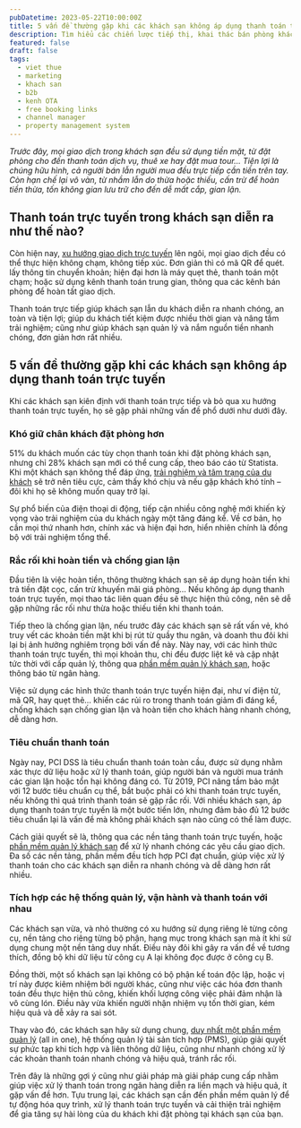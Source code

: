 ```yaml
---
pubDatetime: 2023-05-22T10:00:00Z
title: 5 vấn đề thường gặp khi các khách sạn không áp dụng thanh toán trực tuyến
description: Tìm hiểu các chiến lược tiếp thị, khai thác bán phòng khách sạn hiệu quả trong chuỗi bài viết sau của nhavantuonglai để áp dụng và đem lại hiệu quả thiết thực cho giải pháp của bạn.
featured: false
draft: false
tags:
  - viet thue
  - marketing
  - khach san
  - b2b
  - kenh OTA
  - free booking links
  - channel manager
  - property management system
---
```


_Trước đây, mọi giao dịch trong khách sạn đều sử dụng tiền mặt, từ đặt phòng cho đến thanh toán dịch vụ, thuê xe hay đặt mua tour… Tiện lợi là chúng hữu hình, cả người bán lẫn người mua đều trực tiếp cần tiền trên tay. Còn hạn chế lại vô vàn, từ nhầm lẫn do thừa hoặc thiếu, cấn trừ để hoàn tiền thừa, tốn không gian lưu trữ cho đến dễ mất cắp, gian lận._

## Thanh toán trực tuyến trong khách sạn diễn ra như thế nào?

Còn hiện nay, [xu hướng giao dịch trực tuyến](https://nhavantuonglai.com/posts/nhung-loi-ich-khi-ap-dung-thanh-toan-truc-tuyen-khong-dung-tien-mat-trong-khach-san) lên ngôi, mọi giao dịch đều có thể thực hiện không chạm, không tiếp xúc. Đơn giản thì có mã QR để quét. lấy thông tin chuyển khoản; hiện đại hơn là máy quẹt thẻ, thanh toán một chạm; hoặc sử dụng kênh thanh toán trung gian, thông qua các kênh bán phòng để hoàn tất giao dịch.

Thanh toán trực tiếp giúp khách sạn lẫn du khách diễn ra nhanh chóng, an toàn và tiện lợi; giúp du khách tiết kiệm được nhiều thời gian và nâng tầm trải nghiệm; cũng như giúp khách sạn quản lý và nắm nguồn tiền nhanh chóng, đơn giản hơn rất nhiều.

## 5 vấn đề thường gặp khi các khách sạn không áp dụng thanh toán trực tuyến

Khi các khách sạn kiên định với thanh toán trực tiếp và bỏ qua xu hướng thanh toán trực tuyến, họ sẽ gặp phải những vấn đề phổ dưới như dưới đây.

### Khó giữ chân khách đặt phòng hơn

51% du khách muốn các tùy chọn thanh toán khi đặt phòng khách sạn, nhưng chỉ 28% khách sạn mới có thể cung cấp, theo báo cáo từ Statista. Khi một khách sạn không thể đáp ứng, [trải nghiệm và tâm trạng của du khách](https://nhavantuonglai.com/posts/chia-khoa-de-phat-trien-khach-san-la-hieu-ro-khach-hang) sẽ trở nên tiêu cực, cảm thấy khó chịu và nếu gặp khách khó tính – đôi khi họ sẽ không muốn quay trở lại.

Sự phổ biến của điện thoại di động, tiếp cận nhiều công nghệ mới khiến kỳ vọng vào trải nghiệm của du khách ngày một tăng đáng kể. Về cơ bản, họ cần mọi thứ nhanh hơn, chính xác và hiện đại hơn, hiển nhiên chính là đồng bộ với trải nghiệm tổng thể.

### Rắc rối khi hoàn tiền và chống gian lận

Đầu tiên là việc hoàn tiền, thông thường khách sạn sẽ áp dụng hoàn tiền khi trả tiền đặt cọc, cấn trừ khuyến mãi giá phòng… Nếu không áp dụng thanh toán trực tuyến, mọi thao tác liên quan đều sẽ thực hiện thủ công, nên sẽ dễ gặp những rắc rối như thừa hoặc thiếu tiền khi thanh toán.

Tiếp theo là chống gian lận, nếu trước đây các khách sạn sẽ rất vấn vẻ, khó truy vết các khoản tiền mặt khi bị rút từ quầy thu ngân, và doanh thu đôi khi lại bị ảnh hưởng nghiêm trọng bởi vấn đề này. Này nay, với các hình thức thanh toán trực tuyến, thì mọi khoản thu, chi đều được liệt kê và cập nhật tức thời với cấp quản lý, thông qua [phần mềm quản lý khách sạn](https://nhavantuonglai.com/posts/), hoặc thông báo từ ngân hàng.

Việc sử dụng các hình thức thanh toán trực tuyến hiện đại, như ví điện tử, mã QR, hay quẹt thẻ… khiến các rủi ro trong thanh toán giảm đi đáng kể, chống khách sạn chống gian lận và hoàn tiền cho khách hàng nhanh chóng, dễ dàng hơn.

### Tiêu chuẩn thanh toán

Ngày nay, PCI DSS là tiêu chuẩn thanh toán toàn cầu, được sử dụng nhằm xác thực dữ liệu hoặc xử lý thanh toán, giúp người bán và người mua tránh các gian lận hoặc tổn hại không đáng có. Từ 2019, PCI nâng tầm bảo mật với 12 bước tiêu chuẩn cụ thể, bắt buộc phải có khi thanh toán trực tuyến, nếu không thì quá trình thanh toán sẽ gặp rắc rối. Với nhiều khách sạn, áp dụng thanh toán trực tuyến là một bước tiến lớn, nhưng đảm bảo đủ 12 bước tiêu chuẩn lại là vấn đề mà không phải khách sạn nào cũng có thể làm được.

Cách giải quyết sẽ là, thông qua các nền tảng thanh toán trực tuyến, hoặc [phần mềm quản lý khách sạn](https://nhavantuonglai.com/posts/) để xử lý nhanh chóng các yêu cầu giao dịch. Đa số các nền tảng, phần mềm đều tích hợp PCI đạt chuẩn, giúp việc xử lý thanh toán cho các khách sạn diễn ra nhanh chóng và dễ dàng hơn rất nhiều.

### Tích hợp các hệ thống quản lý, vận hành và thanh toán với nhau

Các khách sạn vừa, và nhỏ thường có xu hướng sử dụng riêng lẻ từng công cụ, nền tảng cho riêng từng bộ phận, hạng mục trong khách sạn mà ít khi sử dụng chung một nền tảng duy nhất. Điều này đôi khi gây ra vấn đề về tương thích, đồng bộ khi dữ liệu từ công cụ A lại không đọc được ở công cụ B.

Đồng thời, một số khách sạn lại không có bộ phận kế toán độc lập, hoặc vị trí này được kiêm nhiệm bởi người khác, cũng như việc các hóa đơn thanh toán đều thực hiện thủ công, khiến khối lượng công việc phải đảm nhận là vô cùng lón. Điều này vừa khiến người nhận nhiệm vụ tốn thời gian, kém hiệu quả và dễ xảy ra sai sót.

Thay vào đó, các khách sạn hãy sử dụng chung, [duy nhất một phần mềm quản lý](https://nhavantuonglai.com/posts/) (all in one), hệ thống quản lý tài sản tích hợp (PMS), giúp giải quyết sự phức tạp khi tích hợp và liên thông dữ liệu, cũng như nhanh chóng xử lý các khoản thanh toán nhanh chóng và hiệu quả, tránh rắc rối.

Trên đây là những gợi ý cũng như giải pháp mà giải pháp cung cấp nhằm giúp việc xử lý thanh toán trong ngân hàng diễn ra liền mạch và hiệu quả, ít gặp vấn đề hơn. Tựu trung lại, các khách sạn cần đến phần mềm quản lý để tự động hóa quy trình, xử lý thanh toán trực tuyến và cải thiện trải nghiệm để gia tăng sự hài lòng của du khách khi đặt phòng tại khách sạn của bạn.

